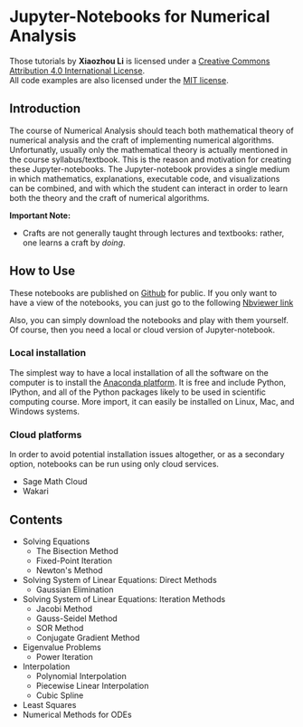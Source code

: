 # Jupyter-Notebooks for Numerical Analysis
Those tutorials by __Xiaozhou Li__ is licensed under a <a rel="license" href="http://creativecommons.org/licenses/by/4.0/">Creative Commons Attribution 4.0 International License</a>.  
All code examples are also licensed under the [MIT license](http://opensource.org/licenses/MIT).

## Introduction
The course of Numerical Analysis should teach both mathematical theory of
numerical analysis and the craft of implementing numerical algorithms.
Unfortunatly, usually only the mathematical theory is actually mentioned in the
course syllabus/textbook.  This is the reason and motivation for creating these
Jupyter-notebooks.  The Jupyter-notebook provides a single medium in which
mathematics, explanations, executable code, and visualizations can be combined,
and with which the student can interact in order to learn both the theory and
the craft of numerical algorithms. 

**Important Note:**
* Crafts are not generally taught through lectures and textbooks: rather, one
  learns a craft by _doing_.

## How to Use
These notebooks are published on [Github](https://github.com/xiaozhouli/Jupyter/tree/master/Numerical_Analysis) for public.  If you only want to have
a view of the notebooks, you can just go to the following [Nbviewer link](https://nbviewer.jupyter.org/github/xiaozhouli/Jupyter/tree/master/Numerical_Analysis/)

Also, you can simply download the notebooks and play with them yourself.  Of course, then you need a local or cloud version of Jupyter-notebook.
### Local installation 
The simplest way to have a local installation of all the software on the computer is to install the [Anaconda platform](https://www.anaconda.org).  It is free and include Python, IPython, and all of the Python packages likely to be used in scientific computing course.  More import, it can easily be installed on Linux, Mac, and Windows systems.

### Cloud platforms
In order to avoid potential installation issues altogether, or as a secondary option, notebooks can be run using only cloud services.
* Sage Math Cloud
* Wakari

## Contents
* Solving Equations
    - The Bisection Method
    - Fixed-Point Iteration
    - Newton's Method
* Solving System of Linear Equations: Direct Methods
    - Gaussian Elimination
* Solving System of Linear Equations: Iteration Methods
    - Jacobi Method
    - Gauss-Seidel Method
    - SOR Method
    - Conjugate Gradient Method
* Eigenvalue Problems
    - Power Iteration
* Interpolation
    - Polynomial Interpolation
    - Piecewise Linear Interpolation
    - Cubic Spline
* Least Squares
* Numerical Methods for ODEs

